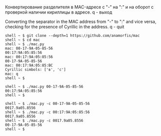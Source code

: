 Конвертирование разделителя в MAC-адресе с "-" на ":" и на оборот с проверкой наличии кириллицы в адресе.
q - выход

Converting the separator in the MAC address from "-" to ":" and vice versa, checking for the presence of Cyrillic in the address.
q - quit


```
shell ~ $ git clone --depth=1 https://github.com/anamorfis/mac
shell ~ $ cd mac
shell ~ $ ./mac.py
mac: 00-17-9A-05-85-56
00:17:9A:05:85:56
mac: 00:17:9A:05:85:56
00-17-9A-05-85-56
mac: 00:17:9A:05:85:ВС
Сyrillic simbols: ['в', 'с']
mac: q
shell ~ $
```

```
shell ~ $ ./mac.py 00-17-9A-05-85-56
00:17:9A:05:85:56
shell ~ $
```


```
shell ~ $ ./mac.py -c 00-17-9A-05-85-56
0017.9a05.8556
shell ~ $ ./mac.py -c 00:17:9A:05:85:56
0017.9a05.8556
shell ~ $ ./mac.py -c 0017.9a05.8556
00-17-9A-05-85-56
shell ~ $
```


